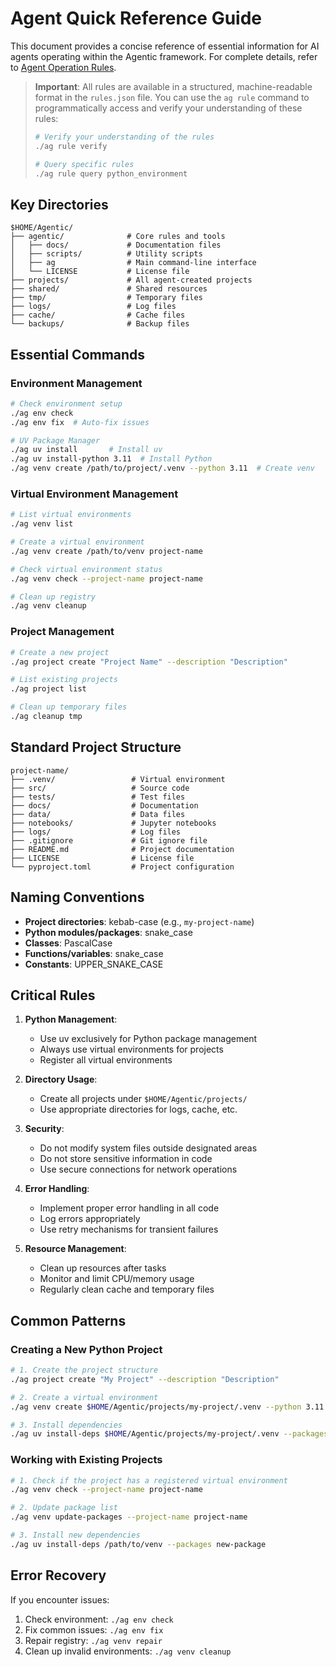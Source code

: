 # Agent Quick Reference Guide

This document provides a concise reference of essential information for AI agents operating within the Agentic framework. For complete details, refer to [Agent Operation Rules](AGENT_RULES.md).

> **Important**: All rules are available in a structured, machine-readable format in the `rules.json` file. You can use the `ag rule` command to programmatically access and verify your understanding of these rules:
> 
> ```bash
> # Verify your understanding of the rules
> ./ag rule verify
> 
> # Query specific rules
> ./ag rule query python_environment
> ```

## Key Directories

```
$HOME/Agentic/
├── agentic/              # Core rules and tools
│   ├── docs/             # Documentation files
│   ├── scripts/          # Utility scripts
│   ├── ag                # Main command-line interface
│   └── LICENSE           # License file
├── projects/             # All agent-created projects
├── shared/               # Shared resources
├── tmp/                  # Temporary files
├── logs/                 # Log files
├── cache/                # Cache files
└── backups/              # Backup files
```

## Essential Commands

### Environment Management

```bash
# Check environment setup
./ag env check
./ag env fix  # Auto-fix issues

# UV Package Manager
./ag uv install       # Install uv
./ag uv install-python 3.11  # Install Python
./ag venv create /path/to/project/.venv --python 3.11  # Create venv
```

### Virtual Environment Management

```bash
# List virtual environments
./ag venv list

# Create a virtual environment
./ag venv create /path/to/venv project-name

# Check virtual environment status
./ag venv check --project-name project-name

# Clean up registry
./ag venv cleanup
```

### Project Management

```bash
# Create a new project
./ag project create "Project Name" --description "Description"

# List existing projects
./ag project list

# Clean up temporary files
./ag cleanup tmp
```

## Standard Project Structure

```
project-name/
├── .venv/                 # Virtual environment
├── src/                   # Source code
├── tests/                 # Test files
├── docs/                  # Documentation
├── data/                  # Data files
├── notebooks/             # Jupyter notebooks
├── logs/                  # Log files
├── .gitignore             # Git ignore file
├── README.md              # Project documentation
├── LICENSE                # License file
└── pyproject.toml         # Project configuration
```

## Naming Conventions

- **Project directories**: kebab-case (e.g., `my-project-name`)
- **Python modules/packages**: snake_case
- **Classes**: PascalCase
- **Functions/variables**: snake_case
- **Constants**: UPPER_SNAKE_CASE

## Critical Rules

1. **Python Management**:
   - Use uv exclusively for Python package management
   - Always use virtual environments for projects
   - Register all virtual environments

2. **Directory Usage**:
   - Create all projects under `$HOME/Agentic/projects/`
   - Use appropriate directories for logs, cache, etc.

3. **Security**:
   - Do not modify system files outside designated areas
   - Do not store sensitive information in code
   - Use secure connections for network operations

4. **Error Handling**:
   - Implement proper error handling in all code
   - Log errors appropriately
   - Use retry mechanisms for transient failures

5. **Resource Management**:
   - Clean up resources after tasks
   - Monitor and limit CPU/memory usage
   - Regularly clean cache and temporary files

## Common Patterns

### Creating a New Python Project

```bash
# 1. Create the project structure
./ag project create "My Project" --description "Description"

# 2. Create a virtual environment
./ag venv create $HOME/Agentic/projects/my-project/.venv --python 3.11

# 3. Install dependencies
./ag uv install-deps $HOME/Agentic/projects/my-project/.venv --packages numpy pandas
```

### Working with Existing Projects

```bash
# 1. Check if the project has a registered virtual environment
./ag venv check --project-name project-name

# 2. Update package list
./ag venv update-packages --project-name project-name

# 3. Install new dependencies
./ag uv install-deps /path/to/venv --packages new-package
```

## Error Recovery

If you encounter issues:

1. Check environment: `./ag env check`
2. Fix common issues: `./ag env fix`
3. Repair registry: `./ag venv repair`
4. Clean up invalid environments: `./ag venv cleanup`
